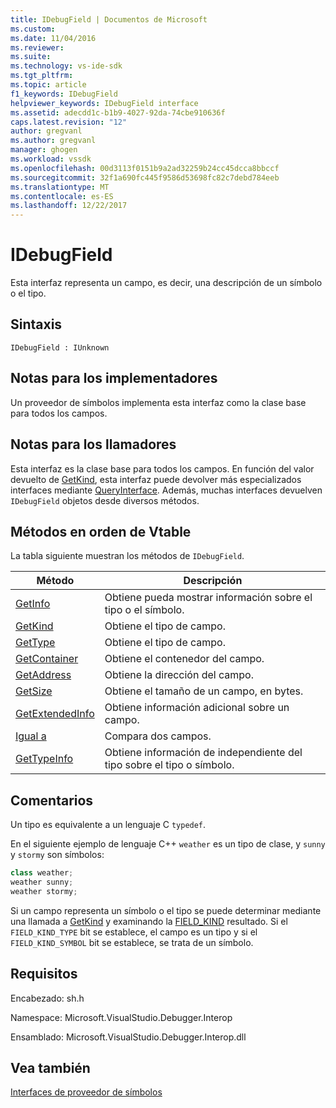 ```yaml
---
title: IDebugField | Documentos de Microsoft
ms.custom: 
ms.date: 11/04/2016
ms.reviewer: 
ms.suite: 
ms.technology: vs-ide-sdk
ms.tgt_pltfrm: 
ms.topic: article
f1_keywords: IDebugField
helpviewer_keywords: IDebugField interface
ms.assetid: adecdd1c-b1b9-4027-92da-74cbe910636f
caps.latest.revision: "12"
author: gregvanl
ms.author: gregvanl
manager: ghogen
ms.workload: vssdk
ms.openlocfilehash: 00d3113f0151b9a2ad32259b24cc45dcca8bbccf
ms.sourcegitcommit: 32f1a690fc445f9586d53698fc82c7debd784eeb
ms.translationtype: MT
ms.contentlocale: es-ES
ms.lasthandoff: 12/22/2017
---
```

# <a name="idebugfield"></a>IDebugField
Esta interfaz representa un campo, es decir, una descripción de un símbolo o el tipo.  
  
## <a name="syntax"></a>Sintaxis  
  
```  
IDebugField : IUnknown  
```  
  
## <a name="notes-for-implementers"></a>Notas para los implementadores  
 Un proveedor de símbolos implementa esta interfaz como la clase base para todos los campos.  
  
## <a name="notes-for-callers"></a>Notas para los llamadores  
 Esta interfaz es la clase base para todos los campos. En función del valor devuelto de [GetKind](../../../extensibility/debugger/reference/idebugfield-getkind.md), esta interfaz puede devolver más especializados interfaces mediante [QueryInterface](/cpp/atl/queryinterface). Además, muchas interfaces devuelven `IDebugField` objetos desde diversos métodos.  
  
## <a name="methods-in-vtable-order"></a>Métodos en orden de Vtable  
 La tabla siguiente muestran los métodos de `IDebugField`.  
  
|Método|Descripción|  
|------------|-----------------|  
|[GetInfo](../../../extensibility/debugger/reference/idebugfield-getinfo.md)|Obtiene pueda mostrar información sobre el tipo o el símbolo.|  
|[GetKind](../../../extensibility/debugger/reference/idebugfield-getkind.md)|Obtiene el tipo de campo.|  
|[GetType](../../../extensibility/debugger/reference/idebugfield-gettype.md)|Obtiene el tipo de campo.|  
|[GetContainer](../../../extensibility/debugger/reference/idebugfield-getcontainer.md)|Obtiene el contenedor del campo.|  
|[GetAddress](../../../extensibility/debugger/reference/idebugfield-getaddress.md)|Obtiene la dirección del campo.|  
|[GetSize](../../../extensibility/debugger/reference/idebugfield-getsize.md)|Obtiene el tamaño de un campo, en bytes.|  
|[GetExtendedInfo](../../../extensibility/debugger/reference/idebugfield-getextendedinfo.md)|Obtiene información adicional sobre un campo.|  
|[Igual a](../../../extensibility/debugger/reference/idebugfield-equal.md)|Compara dos campos.|  
|[GetTypeInfo](../../../extensibility/debugger/reference/idebugfield-gettypeinfo.md)|Obtiene información de independiente del tipo sobre el tipo o símbolo.|  
  
## <a name="remarks"></a>Comentarios  
 Un tipo es equivalente a un lenguaje C `typedef`.  
  
 En el siguiente ejemplo de lenguaje C++ `weather` es un tipo de clase, y `sunny` y `stormy` son símbolos:  
  
```cpp  
class weather;  
weather sunny;  
weather stormy;  
```  
  
 Si un campo representa un símbolo o el tipo se puede determinar mediante una llamada a [GetKind](../../../extensibility/debugger/reference/idebugfield-getkind.md) y examinando la [FIELD_KIND](../../../extensibility/debugger/reference/field-kind.md) resultado. Si el `FIELD_KIND_TYPE` bit se establece, el campo es un tipo y si el `FIELD_KIND_SYMBOL` bit se establece, se trata de un símbolo.  
  
## <a name="requirements"></a>Requisitos  
 Encabezado: sh.h  
  
 Namespace: Microsoft.VisualStudio.Debugger.Interop  
  
 Ensamblado: Microsoft.VisualStudio.Debugger.Interop.dll  
  
## <a name="see-also"></a>Vea también  
 [Interfaces de proveedor de símbolos](../../../extensibility/debugger/reference/symbol-provider-interfaces.md)